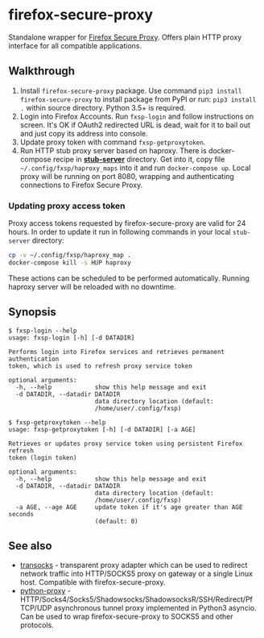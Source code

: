# firefox-secure-proxy

Standalone wrapper for [Firefox Secure Proxy](https://private-network.firefox.com/). Offers plain HTTP proxy interface for all compatible applications.

## Walkthrough

1. Install `firefox-secure-proxy` package. Use command `pip3 install firefox-secure-proxy` to install package from PyPI or run: `pip3 install .` within source directory. Python 3.5+ is required.
2. Login into Firefox Accounts. Run `fxsp-login` and follow instructions on screen. It's OK if OAuth2 redirected URL is dead, wait for it to bail out and just copy its address into console.
3. Update proxy token with command `fxsp-getproxytoken`.
4. Run HTTP stub proxy server based on haproxy. There is docker-compose recipe in [**stub-server**](https://github.com/Snawoot/firefox-secure-proxy/tree/master/stub-server) directory. Get into it, copy file `~/.config/fxsp/haproxy_maps` into it and run `docker-compose up`. Local proxy will be running on port 8080, wrapping and authenticating connections to Firefox Secure Proxy.

### Updating proxy access token

Proxy access tokens requested by firefox-secure-proxy are valid for 24 hours. In order to update it run in following commands in your local `stub-server` directory:

```sh
cp -v ~/.config/fxsp/haproxy_map .
docker-compose kill -s HUP haproxy
```

These actions can be scheduled to be performed automatically. Running haproxy server will be reloaded with no downtime.

## Synopsis

```
$ fxsp-login --help
usage: fxsp-login [-h] [-d DATADIR]

Performs login into Firefox services and retrieves permanent authentication
token, which is used to refresh proxy service token

optional arguments:
  -h, --help            show this help message and exit
  -d DATADIR, --datadir DATADIR
                        data directory location (default:
                        /home/user/.config/fxsp)
```

```
$ fxsp-getproxytoken --help
usage: fxsp-getproxytoken [-h] [-d DATADIR] [-a AGE]

Retrieves or updates proxy service token using persistent Firefox refresh
token (login token)

optional arguments:
  -h, --help            show this help message and exit
  -d DATADIR, --datadir DATADIR
                        data directory location (default:
                        /home/user/.config/fxsp)
  -a AGE, --age AGE     update token if it's age greater than AGE seconds
                        (default: 0)
```

## See also

* [transocks](https://github.com/cybozu-go/transocks) - transparent proxy adapter which can be used to redirect network traffic into HTTP/SOCKS5 proxy on gateway or a single Linux host. Compatible with firefox-secure-proxy.
* [python-proxy](https://github.com/qwj/python-proxy) - HTTP/Socks4/Socks5/Shadowsocks/ShadowsocksR/SSH/Redirect/Pf TCP/UDP asynchronous tunnel proxy implemented in Python3 asyncio. Can be used to wrap firefox-secure-proxy to SOCKS5 and other protocols.
